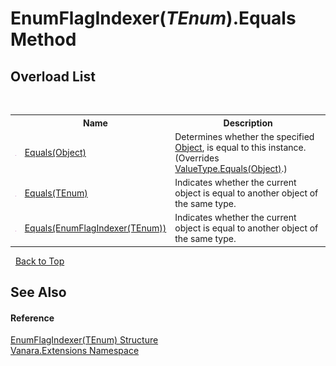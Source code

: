 # EnumFlagIndexer(*TEnum*).Equals Method 
 


## Overload List
&nbsp;<table><tr><th></th><th>Name</th><th>Description</th></tr><tr><td>![Public method](media/pubmethod.gif "Public method")</td><td><a href="4d95c46f-ee0a-6f69-c8e3-f8805ca660d3">Equals(Object)</a></td><td>
Determines whether the specified <a href="http://msdn2.microsoft.com/en-us/library/e5kfa45b" target="_blank">Object</a>, is equal to this instance.
 (Overrides <a href="http://msdn2.microsoft.com/en-us/library/2dts52z7" target="_blank">ValueType.Equals(Object)</a>.)</td></tr><tr><td>![Public method](media/pubmethod.gif "Public method")</td><td><a href="52174d20-2949-41e1-7d03-cf02ce1c977b">Equals(TEnum)</a></td><td>
Indicates whether the current object is equal to another object of the same type.</td></tr><tr><td>![Public method](media/pubmethod.gif "Public method")</td><td><a href="0c8178ed-435d-9065-badb-5487b2da942d">Equals(EnumFlagIndexer(TEnum))</a></td><td>
Indicates whether the current object is equal to another object of the same type.</td></tr></table>&nbsp;
<a href="#enumflagindexer(*tenum*).equals-method">Back to Top</a>

## See Also


#### Reference
<a href="9bf6d8f0-02ad-950e-9721-68dfefdb4bca">EnumFlagIndexer(TEnum) Structure</a><br /><a href="9abe54ff-18ce-e333-beed-30e855655381">Vanara.Extensions Namespace</a><br />